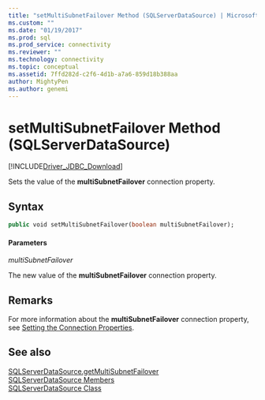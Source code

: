 ```yaml
---
title: "setMultiSubnetFailover Method (SQLServerDataSource) | Microsoft Docs"
ms.custom: ""
ms.date: "01/19/2017"
ms.prod: sql
ms.prod_service: connectivity
ms.reviewer: ""
ms.technology: connectivity
ms.topic: conceptual
ms.assetid: 7ffd282d-c2f6-4d1b-a7a6-859d18b388aa
author: MightyPen
ms.author: genemi
---
```

# setMultiSubnetFailover Method (SQLServerDataSource)
[!INCLUDE[Driver_JDBC_Download](../../../includes/driver_jdbc_download.md)]

  Sets the value of the **multiSubnetFailover** connection property.  
  
## Syntax  
  
```vb  
public void setMultiSubnetFailover(boolean multiSubnetFailover);  
```  
  
#### Parameters  
 *multiSubnetFailover*  
  
 The new value of the **multiSubnetFailover** connection property.  
  
## Remarks  
 For more information about the **multiSubnetFailover** connection property, see [Setting the Connection Properties](../../../connect/jdbc/setting-the-connection-properties.md).  
  
## See also  
 [SQLServerDataSource.getMultiSubnetFailover](../../../connect/jdbc/reference/getmultisubnetfailover-method-sqlserverdatasource.md)   
 [SQLServerDataSource Members](../../../connect/jdbc/reference/sqlserverdatasource-members.md)   
 [SQLServerDataSource Class](../../../connect/jdbc/reference/sqlserverdatasource-class.md)  
  
  
